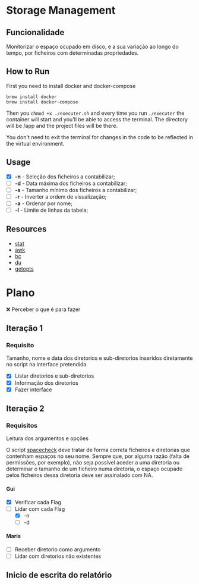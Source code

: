 # Storage Management

## Funcionalidade

Monitorizar o espaço ocupado em disco, e a sua variação ao longo do tempo,
por ficheiros com determinadas propriedades.

## How to Run

First you need to install docker and docker-compose

```
brew install docker
brew install docker-compose
```

Then you `chmod +x ./executer.sh` and every time you run `./executer` the container will start and you'll be able to access the terminal. The directory will be
/app and the project files will be there.

You don't need to exit the terminal for changes in the code to be reflected in the virtual environment.

## Usage

- [x] **-n** - Seleção dos ficheiros a contabilizar;
- [ ] **-d** - Data máxima dos ficheiros a contabilizar;
- [ ] **-s** - Tamanho mínimo dos ficheiros a contabilizar;
- [ ] **-r** - Inverter a ordem de visualização;
- [ ] **-a** - Ordenar por nome;
- [ ] **-l** - Limite de linhas da tabela;

## Resources

- [stat](https://www.geeksforgeeks.org/stat-command-in-linux-with-examples/)
- [awk](https://www.cyberciti.biz/faq/bash-scripting-using-awk/)
- [bc](https://www.geeksforgeeks.org/bc-command-linux-examples/)
- [du](https://www.geeksforgeeks.org/du-command-linux-examples/)
- [getopts](https://www.stackchief.com/tutorials/Bash%20Tutorial%3A%20getopts)

# Plano

❌ Perceber o que é para fazer

## Iteração 1

### Requisito

Tamanho, nome e data dos diretorios e sub-diretorios inseridos diretamente no script
na interface pretendida.

- [x] Listar diretorios e sub-diretorios
- [x] Informação dos diretorios
- [x] Fazer interface

## Iteração 2

### Requisitos

Leitura dos argumentos e opções

O script [spacecheck](https://github.com/guilherme096/storage_monitor/blob/main/spacecheck.sh)
deve tratar de forma correta ficheiros e diretorias que contenham
espaços no seu nome. Sempre que, por alguma razão (falta de permissões, por exemplo), não seja
possível aceder a uma diretoria ou determinar o tamanho de um ficheiro numa diretoria, o espaço
ocupado pelos ficheiros dessa diretoria deve ser assinalado com NA.

#### Gui

- [x] Verificar cada Flag
- [ ] Lidar com cada Flag
  - [x] -n
  - [ ] -d

#### Maria

- [ ] Receber diretorio como argumento
- [ ] Lidar com diretorios não existentes

## Inicio de escrita do relatório
